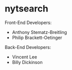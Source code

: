 # nytsearch

Front-End Developers:
  * Anthony Stematz-Breitling
  * Philip Brackett-Oetinger

Back-End Developers:
  * Vincent Lee
  * Billy Dickinson
